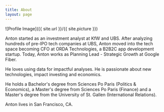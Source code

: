 ```yaml
---
title: About
layout: page
---
```

![Profile Image]({{ site.url }}/{{ site.picture }})

Anton started as an investment analyst at KfW and UBS. After analyzing hundreds of pre-IPO tech companies at UBS, Anton moved into the tech space becoming CFO at ORDA Technologies, a B2B2C app development startup. Today, Anton works as Planning Lead - Strategic Growth at Google Fiber.<br/>

He loves using data for impactful analyses. He is passionate about new technologies, impact investing and economics.<br/>

He holds a Bachelor's degree from Sciences Po Paris (Politics & Economics), a Master's degree from Sciences Po Paris (Finance) and a Master's degree from the University of St. Gallen (International Relations).<br/>

Anton lives in San Francisco, CA. 
